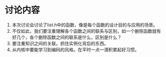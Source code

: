# 讨论内容
1. 本次讨论会讨论了list.h中的函数，像是每个函数的设计目的与应用的场景。
2. 不仅如此，我们要注重理解各个函数之间的联系与区别，如一个删除函数就有好几个，各个删除函数之间的联系是什么，区别是什么？
3. 要注重知识之间的关联。抓住实例化背后的东西。
4. 从内核中要能学习到编码的风格。在平时一点一滴积累起好习惯。
